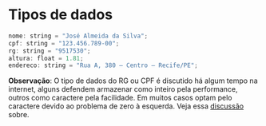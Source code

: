 # Tipos de dados

```js
nome: string = "José Almeida da Silva";
cpf: string = "123.456.789-00";
rg: string = "9517530";
altura: float = 1.81;
endereco: string = "Rua A, 380 – Centro – Recife/PE";
```

**Observação**: O tipo de dados do RG ou CPF é discutido há algum tempo na internet, alguns defendem armazenar como inteiro pela performance, outros como caractere pela facilidade. Em muitos casos optam pelo caractere devido ao problema de zero à esquerda. Veja essa [discussão](https://pt.stackoverflow.com/questions/47871/tipo-do-campo-cpf-ou-cnpj-no-banco-de-dados-varchar-ou-int) sobre.
